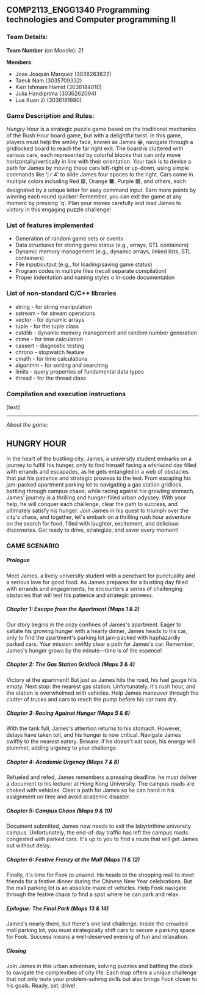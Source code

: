 ## COMP2113_ENGG1340 Programming technologies and Computer programming II

### Team Details: 
**Team Number** (on Moodle): 21

**Members**:
* Jose Joaquin Marquez (3036263622)
* Taeuk Nam (3035709332)
* Kazi Ishmam Hamid (3036184010)
* Julia Handiprima (3036262094)
* Lua Xuan Zi (3036181680)

### Game Description and Rules: 

*Hungry Hour* is a strategic puzzle game based on the traditional mechanics of the Rush Hour board game, but with a delightful twist. In this game, players must help the smiley face, known as James 😀, navigate through a gridlocked board to reach the far right exit. The board is cluttered with various cars, each represented by colorful blocks that can only move horizontally/vertically in line with their orientation. Your task is to devise a path for James by moving these cars left-right or up-down, using simple commands like 'j r 4' to slide James four spaces to the right. Cars come in multiple colors including Red 🟥, Orange 🟧, Purple 🟪, and others, each designated by a unique letter for easy command input. Earn more points by winning each round quicker! Remember, you can exit the game at any moment by pressing 'q'. Plan your moves carefully and lead James to victory in this engaging puzzle challenge!

### List of features implemented 

* Generation of random game sets or events
* Data structures for storing game status (e.g., arrays, STL containers)
* Dynamic memory management (e.g., dynamic arrays, linked lists, STL containers)
* File input/output (e.g., for loading/saving game status)
* Program codes in multiple files (recall separate compilation)
* Proper indentation and naming styles o In-code documentation

### List of non-standard C/C++ libraries
* string - for string manipulation
* sstream - for stream operations
* vector - for dynamic arrays
* tuple - for the tuple class
* cstdlib - dynamic memory management and random number generation
* ctime - for time calculation
* cassert - diagnostic testing
* chrono - stopwatch feature
* cmath - for time calculations
* algorithm - for sorting and searching
* limits - query properties of fundamental data types
* thread - for the thread class

### Compilation and execution instructions 

[text] 

-----

_About the game:_

## HUNGRY HOUR

In the heart of the bustling city, James, a university student embarks on a journey to fulfill his hunger, only to find himself facing a whirlwind day filled with errands and escapades, as he gets entangled in a web of obstacles that put his patience and strategic prowess to the test. From escaping his jam-packed apartment parking lot to navigating a gas station gridlock, battling through campus chaos, while racing against his growling stomach, James' journey is a thrilling and hunger-filled urban odyssey. With your help, he will conquer each challenge, clear the path to success, and ultimately satisfy his hunger. Join James in his quest to triumph over the city's chaos, and together, let's embark on a thrilling rush hour adventure on the search for food, filled with laughter, excitement, and delicious discoveries. Get ready to drive, strategize, and savor every moment!

### GAME SCENARIO

##### Prologue
Meet James, a lively university student with a penchant for punctuality and a serious love for good food. As James prepares for a bustling day filled with errands and engagements, he encounters a series of challenging obstacles that will test his patience and strategic prowess.

##### Chapter 1: Escape from the Apartment (Maps 1 & 2)
Our story begins in the cozy confines of James's apartment. Eager to satiate his growing hunger with a hearty dinner, James heads to his car, only to find the apartment's parking lot jam-packed with haphazardly parked cars. Your mission: swiftly clear a path for James's car. Remember, James's hunger grows by the minute—time is of the essence!

##### Chapter 2: The Gas Station Gridlock (Maps 3 & 4)
Victory at the apartment! But just as James hits the road, his fuel gauge hits empty. Next stop: the nearest gas station. Unfortunately, it's rush hour, and the station is overwhelmed with vehicles. Help James maneuver through the clutter of trucks and cars to reach the pump before his car runs dry.

##### Chapter 3: Racing Against Hunger (Maps 5 & 6)
With the tank full, James's attention returns to his stomach. However, delays have taken toll, and his hunger is now critical. Navigate  James swiftly to the nearest eatery. Beware: if he doesn't eat soon, his energy will plummet, adding urgency to your challenge.

##### Chapter 4: Academic Urgency (Maps 7 & 8)
Refueled and refed, James remembers a pressing deadline: he must deliver a document to his lecturer at Hong Kong University. The campus roads are choked with vehicles. Clear a path for James so he can hand in his assignment on time and avoid academic disaster.

##### Chapter 5: Campus Chaos (Maps 9 & 10)
Document submitted, James now needs to exit the labyrinthine university campus. Unfortunately, the end-of-day traffic has left the campus roads congested with parked cars. It's up to you to find a route that will get James out without delay.

##### Chapter 6: Festive Frenzy at the Mall (Maps 11 & 12)
Finally, it's time for  Fook to unwind. He heads to the shopping mall to meet friends for a festive dinner during the Chinese New Year celebrations. But the mall parking lot is an absolute maze of vehicles. Help  Fook navigate through the festive chaos to find a spot where he can park and relax.

##### Epilogue: The Final Park (Maps 13 & 14)
James's nearly there, but there's one last challenge. Inside the crowded mall parking lot, you must strategically shift cars to secure a parking space for  Fook. Success means a well-deserved evening of fun and relaxation.

##### Closing
Join James in this urban adventure, solving puzzles and battling the clock to navigate the complexities of city life. Each map offers a unique challenge that not only tests your problem-solving skills but also brings Fook closer to his goals. Ready, set, drive!


